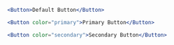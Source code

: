 ```jsx
<Button>Default Button</Button>
```

```jsx
<Button color="primary">Primary Button</Button>
```

```jsx
<Button color="secondary">Secondary Button</Button>
```
